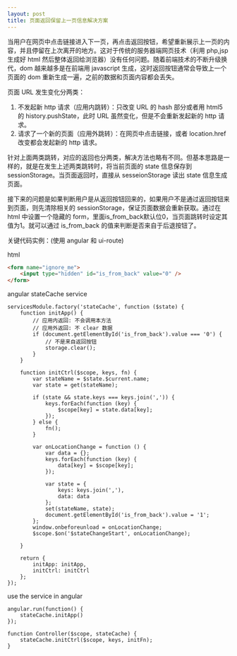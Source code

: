 ```yaml
---
layout: post
title: 页面返回保留上一页信息解决方案
---
```


当用户在网页中点击链接进入下一页，再点击返回按钮，希望重新展示上一页的内容，并且停留在上次离开的地方。这对于传统的服务器端网页技术（利用 php,jsp 生成好 html 然后整体返回给浏览器）没有任何问题。随着前端技术的不断升级换代，dom 越来越多是在前端用 javascript 生成，这时返回按钮通常会导致上一个页面的 dom 重新生成一遍，之前的数据和页面内容都会丢失。

页面 URL 发生变化分两类：

1. 不发起新 http 请求（应用内跳转）：只改变 URL 的 hash 部分或者用 html5 的 history.pushState，此时 URL 虽然变化，但是不会重新发起新的 http 请求。
1. 请求了一个新的页面（应用外跳转）：在网页中点击链接，或者 location.href 改变都会发起新的 http 请求。

针对上面两类跳转，对应的返回也分两类，解决方法也略有不同。但基本思路是一样的，就是在发生上述两类跳转时，将当前页面的 state 信息保存到 sessionStorage。当页面返回时，直接从 sesseionStorage 读出 state 信息生成页面。

接下来的问题是如果判断用户是从返回按钮回来的，如果用户不是通过返回按钮来到页面，则先清除相关的 sessionStorage，保证页面数据会重新获取。通过在 html 中设置一个隐藏的 form，里面is_from_back默认位0，当页面跳转时设定其值为1。就可以通过 is_from_back 的值来判断是否来自于后退按钮了。

关键代码实例：(使用 angular 和 ui-route)

html

```html
<form name="ignore_me">
    <input type="hidden" id="is_from_back" value="0" />
</form>
```

angular stateCache service

```
servicesModule.factory('stateCache', function ($state) {
    function initApp() {
        // 应用内返回: 不会调用本方法
        // 应用外返回: 不 clear 数据
        if (document.getElementById('is_from_back').value === '0') {
            // 不是来自返回按钮
            storage.clear();
        }
    }

    function initCtrl($scope, keys, fn) {
        var stateName = $state.$current.name;
        var state = get(stateName);

        if (state && state.keys === keys.join(',')) {
            keys.forEach(function (key) {
                $scope[key] = state.data[key];
            });
        } else {
            fn();
        }

        var onLocationChange = function () {
            var data = {};
            keys.forEach(function (key) {
                data[key] = $scope[key];
            });

            var state = {
                keys: keys.join(','),
                data: data
            };
            set(stateName, state);
            document.getElementById('is_from_back').value = '1';
        };
        window.onbeforeunload = onLocationChange;
        $scope.$on('$stateChangeStart', onLocationChange);

    }

    return {
        initApp: initApp,
        initCtrl: initCtrl
    };
});

```

use the service in angular

```
angular.run(function() {
    stateCache.initApp()
});

function Controller($scope, stateCache) {
    stateCache.initCtrl($scope, keys, initFn);
}
```

